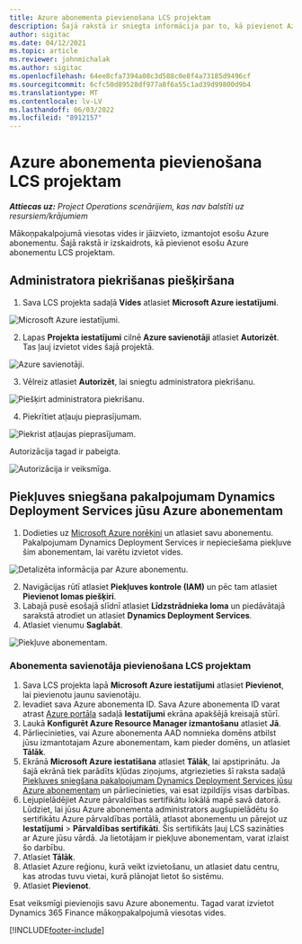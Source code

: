 ```yaml
---
title: Azure abonementa pievienošana LCS projektam
description: Šajā rakstā ir sniegta informācija par to, kā pievienot Azure abonementu LCS projektam.
author: sigitac
ms.date: 04/12/2021
ms.topic: article
ms.reviewer: johnmichalak
ms.author: sigitac
ms.openlocfilehash: 64ee8cfa7394a08c3d588c0e8f4a73185d9496cf
ms.sourcegitcommit: 6cfc50d89528df977a8f6a55c1ad39d99800d9b4
ms.translationtype: MT
ms.contentlocale: lv-LV
ms.lasthandoff: 06/03/2022
ms.locfileid: "8912157"
---
```

# <a name="add-an-azure-subscription-to-an-lcs-project"></a>Azure abonementa pievienošana LCS projektam

_**Attiecas uz:** Project Operations scenārijiem, kas nav balstīti uz resursiem/krājumiem_

Mākoņpakalpojumā viesotas vides ir jāizvieto, izmantojot esošu Azure abonementu. Šajā rakstā ir izskaidrots, kā pievienot esošu Azure abonementu LCS projektam. 

## <a name="grant-admin-consent"></a>Administratora piekrišanas piešķiršana

1. Sava LCS projekta sadaļā **Vides** atlasiet **Microsoft Azure iestatījumi**.

![Microsoft Azure iestatījumi.](./media/1MicrosoftAzureSettings.png)

2. Lapas **Projekta iestatījumi** cilnē **Azure savienotāji** atlasiet **Autorizēt**. Tas ļauj izvietot vides šajā projektā.

![Azure savienotāji.](./media/2AzureConnectors.png)

3. Vēlreiz atlasiet **Autorizēt**, lai sniegtu administratora piekrišanu.

![Piešķirt administratora piekrišanu.](./media/3GrantAdminConsent.png)

4. Piekrītiet atļauju pieprasījumam.

![Piekrist atļaujas pieprasījumam.](./media/4AcceptPermissionRequest.png)

Autorizācija tagad ir pabeigta. 

![Autorizācija ir veiksmīga.](./media/5AuthorizationComplete.png)

## <a name="provide-dynamics-deployment-services-access-to-your-azure-subscription"></a><a name="provide"></a>Piekļuves sniegšana pakalpojumam Dynamics Deployment Services jūsu Azure abonementam

1. Dodieties uz [Microsoft Azure norēķini](https://portal.azure.com/#blade/Microsoft\_Azure\_Billing/SubscriptionsBlade) un atlasiet savu abonementu. Pakalpojumam Dynamics Deployment Services ir nepieciešama piekļuve šim abonementam, lai varētu izvietot vides.

![Detalizēta informācija par Azure abonementu.](./media/6AzureSubscription.png)

2. Navigācijas rūtī atlasiet **Piekļuves kontrole (IAM)** un pēc tam atlasiet **Pievienot lomas piešķiri**.
3. Labajā pusē esošajā slīdnī atlasiet **Līdzstrādnieka loma** un piedāvātajā sarakstā atrodiet un atlasiet **Dynamics Deployment Services**. 
4. Atlasiet vienumu **Saglabāt**.

![Piekļuve abonementam.](./media/7SubscriptionAccess.png)

### <a name="add-a-subscription-connector-to-an-lcs-project"></a>Abonementa savienotāja pievienošana LCS projektam

1. Sava LCS projekta lapā **Microsoft Azure iestatījumi** atlasiet **Pievienot**, lai pievienotu jaunu savienotāju.
2. Ievadiet sava Azure abonementa ID. Sava Azure abonementa ID varat atrast [Azure portāla](https://ms.portal.azure.com/) sadaļā **Iestatījumi** ekrāna apakšējā kreisajā stūrī.
3. Laukā **Konfigurēt Azure Resource Manager izmantošanu** atlasiet **Jā**.
4. Pārliecinieties, vai Azure abonementa AAD nomnieka domēns atbilst jūsu izmantotajam Azure abonementam, kam pieder domēns, un atlasiet **Tālāk**.
5. Ekrānā **Microsoft Azure iestatīšana** atlasiet **Tālāk**, lai apstiprinātu. Ja šajā ekrānā tiek parādīts kļūdas ziņojums, atgriezieties šī raksta sadaļā [Piekļuves sniegšana pakalpojumam Dynamics Deployment Services jūsu Azure abonementam](#provide) un pārliecinieties, vai esat izpildījis visas darbības.
6. Lejupielādējiet Azure pārvaldības sertifikātu lokālā mapē savā datorā. Lūdziet, lai jūsu Azure abonementa administrators augšupielādētu šo sertifikātu Azure pārvaldības portālā, atlasot abonementu un pārejot uz **Iestatījumi** > **Pārvaldības sertifikāti**. Šis sertifikāts ļauj LCS sazināties ar Azure jūsu vārdā. Ja lietotājam ir piekļuve abonementam, varat izlaist šo darbību.
7. Atlasiet **Tālāk**.
8. Atlasiet Azure reģionu, kurā veikt izvietošanu, un atlasiet datu centru, kas atrodas tuvu vietai, kurā plānojat lietot šo sistēmu.
9.  Atlasiet **Pievienot**.

Esat veiksmīgi pievienojis savu Azure abonementu. Tagad varat izvietot Dynamics 365 Finance mākoņpakalpojumā viesotas vides.




[!INCLUDE[footer-include](../includes/footer-banner.md)]
